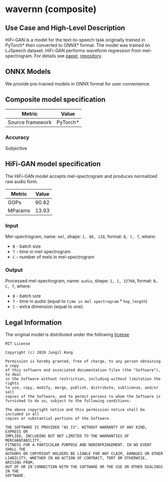 # wavernn (composite)

## Use Case and High-Level Description

HiFi-GAN is a model for the text-to-speech task originally trained in PyTorch\*
then converted to ONNX\* format. The model was trained on LJSpeech dataset.
HiFi-GAN performs waveform regression from mel-spectrogram.
For details see [paper](https://arxiv.org/abs/2010.05646), [repository](https://github.com/jik876/hifi-gan).

## ONNX Models

We provide pre-trained models in ONNX format for user convenience.

## Composite model specification

| Metric                          | Value                                     |
|---------------------------------|-------------------------------------------|
| Source framework                | PyTorch\*                                 |

### Accuracy

Subjective

## HiFi-GAN model specification

The HiFi-GAN model accepts mel-spectrogram and produces normalized raw audio form.

| Metric                          | Value                                     |
|---------------------------------|-------------------------------------------|
| GOPs                            | 90.82                                      |
| MParams                         | 13.93                                       |

### Input

Mel-spectrogram, name: `mel`, shape: `1, 80, 128`, format: `B, C, T`, where:

- `B` - batch size
- `T` - time in mel-spectrogram
- `C` - number of mels in mel-spectrogram

### Output

Processed mel-spectrogram, name: `audio`, shape: `1, 1, 32768`, format: `B, C, T`, where:

   - `B` - batch size
   - `T` - time in audio (equal to `time in mel spectrogram` * `hop_length`)
   - `C` - extra dimension (equal to one).


## Legal Information

The original model is distributed under the following
[license](https://github.com/jik876/hifi-gan/blob/master/LICENSE)

```
MIT License

Copyright (c) 2020 Jungil Kong

Permission is hereby granted, free of charge, to any person obtaining a copy
of this software and associated documentation files (the "Software"), to deal
in the Software without restriction, including without limitation the rights
to use, copy, modify, merge, publish, distribute, sublicense, and/or sell
copies of the Software, and to permit persons to whom the Software is
furnished to do so, subject to the following conditions:

The above copyright notice and this permission notice shall be included in all
copies or substantial portions of the Software.

THE SOFTWARE IS PROVIDED "AS IS", WITHOUT WARRANTY OF ANY KIND, EXPRESS OR
IMPLIED, INCLUDING BUT NOT LIMITED TO THE WARRANTIES OF MERCHANTABILITY,
FITNESS FOR A PARTICULAR PURPOSE AND NONINFRINGEMENT. IN NO EVENT SHALL THE
AUTHORS OR COPYRIGHT HOLDERS BE LIABLE FOR ANY CLAIM, DAMAGES OR OTHER
LIABILITY, WHETHER IN AN ACTION OF CONTRACT, TORT OR OTHERWISE, ARISING FROM,
OUT OF OR IN CONNECTION WITH THE SOFTWARE OR THE USE OR OTHER DEALINGS IN THE
SOFTWARE.
```
